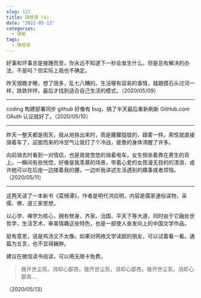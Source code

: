```yaml
---
slug: 127
title: 随想录 (4) 
date: "2022-05-13"
categories: 
  - 随笔
tags: 
  - 随想录
---
```



好事和坏事总是接踵而至，你永远不知道下一秒会发生什么。但是总有解决的办法，不是吗？但实际上我也不确定。

昨天很晚才睡，想了很多，乱七八糟的。生活哪有容易的事情，就跟摸石头过河一样，跌跌拌拌，最后才找到适合自己生活的模式。（2020/05/09）

---

coding 构建部署同步 github 好像有 bug，搞了半天最后重新刷新 GitHub.com OAuth 认证就好了。（2020/05/10）

---

昨天一整天都是雨天，我从地铁出来时，雨是朦朦胧胧的，跟雾一样。索性就直接骑着车了，迎面而来的冷空气让我打了个冷战，疲惫的身体清醒了许多。

向前骑去时看到一对情侣，也是晃晃悠悠的骑着电车，女生侧坐着靠在男生的背上。一瞬间有些恍惚，好像是我羡慕的场景。带着心爱的女孩漫无目的的漂游，或许她可以在后座一边搂着我的腰，一边听我讲述生活遇到的趣事或者烦恼。 （2020/05/11）

---

这两天读了一本新书《菜根谭》，作者是明代洪应明，内容是儒家通俗读物，采儒、佛、道三家思想。

以心学、禅学为核心，拥有修身、齐家、治国、平天下等大道，同时由于它融处世哲学，生活艺术，审美情趣这些特色，也是一部使人奋发向上的中国文学作品。

挺有意思，说是鸡汤又不太像。如果对网络文学读腻的朋友，可以试着看一看。通篇为五言，也不显得臃肿。

建议在微信读书阅读，可以用无限卡免费。

> 拨开世尘氛，消却心鄙吝。拨开世尘氛，消却心鄙吝。拨开世尘氛，消却心鄙吝....

（2020/05/13）


